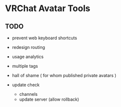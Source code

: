# VRChat Avatar Tools

## TODO

- prevent web keyboard shortcuts
- redesign routing
- usage analytics

- multiple tags
- hall of shame ( for whom published private avatars )
- update check
  - channels
  - update server (allow rollback)
